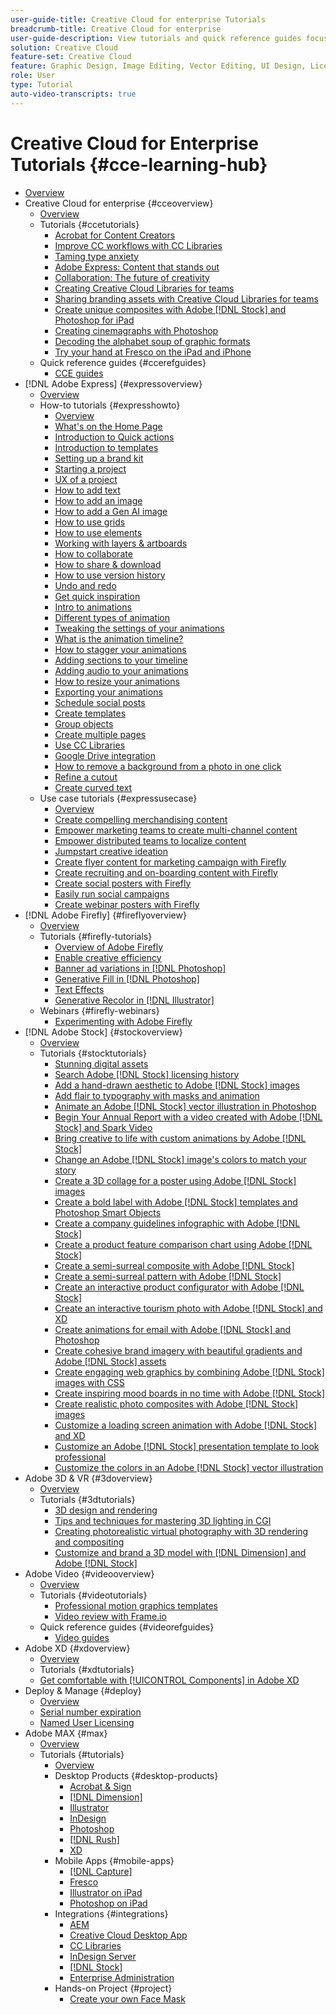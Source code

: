 ```yaml
---
user-guide-title: Creative Cloud for enterprise Tutorials
breadcrumb-title: Creative Cloud for enterprise
user-guide-description: View tutorials and quick reference guides focused on Creative Cloud for enterprise
solution: Creative Cloud
feature-set: Creative Cloud
feature: Graphic Design, Image Editing, Vector Editing, UI Design, Licensable Assets, Gen AI, Video Editing, 3D
role: User
type: Tutorial
auto-video-transcripts: true
---
```


# Creative Cloud for Enterprise Tutorials {#cce-learning-hub}

+ [Overview](overview.md)
+ Creative Cloud for enterprise {#cceoverview}
  + [Overview](cce/overview-cce.md)
  + Tutorials {#ccetutorials}
    + [Acrobat for Content Creators](cce/acrobat-content-creators.md)
    + [Improve CC workflows with CC Libraries](cce/cc-workflows-cc-libraries.md)
    + [Taming type anxiety](cce/taming-type-anxiety.md)
    + [Adobe Express: Content that stands out](cce/adobe-express-content-that-stands-out.md)
    + [Collaboration: The future of creativity](cce/collaboration-the-future-of-creativity.md)
    + [Creating Creative Cloud Libraries for teams](cce/ccteamlibraries.md)
    + [Sharing branding assets with Creative Cloud Libraries for teams](cce/sharecclibraries.md)
    + [Create unique composites with Adobe [!DNL Stock] and Photoshop for iPad](cce/compositepsipad.md)
    + [Creating cinemagraphs with Photoshop](cce/cinemagraphps.md)
    + [Decoding the alphabet soup of graphic formats](cce/alphabetsoup.md)
    + [Try your hand at Fresco on the iPad and iPhone](cce/frescoworkshop.md)
  + Quick reference guides {#ccerefguides}
    + [CCE guides](quick-reference/overview-ref.md)
+ [!DNL Adobe Express] {#expressoverview}
  + [Overview](express/overview-express.md)
  + How-to tutorials {#expresshowto}
    + [Overview](express/overview-express-how-to.md)
    + [What's on the Home Page](express/get-started.md)
    + [Introduction to Quick actions](express/quick-actions.md)
    + [Introduction to templates](express/introduction-templates.md)
    + [Setting up a brand kit](express/brand.md)
    + [Starting a project](express/new-project.md)
    + [UX of a project](express/workspace.md)
    + [How to add text](express/text-effects.md)
    + [How to add an image](express/image-effects.md)
    + [How to add a Gen AI image](express/add-gen-ai-image.md)
    + [How to use grids](express/grids.md)
    + [How to use elements](express/add-design-assets.md)
    + [Working with layers & artboards](express/layers.md)
    + [How to collaborate](express/collaborate.md)
    + [How to share & download](express/share.md)
    + [How to use version history](express/version-history.md)
    + [Undo and redo](express/undo-redo.md)
    + [Get quick inspiration](express/get-inspiration.md)
    + [Intro to animations](express/intro-animation.md)
    + [Different types of animation](express/different-types-animation.md)
    + [Tweaking the settings of your animations](express/tweak-animation.md)
    + [What is the animation timeline?](express/animation-timeline.md)
    + [How to stagger your animations](express/stagger-animations.md)
    + [Adding sections to your timeline](express/add-sections-animation.md)
    + [Adding audio to your animations](express/audio-animation.md)
    + [How to resize your animations](express/resize-animations.md)
    + [Exporting your animations](express/export-animations.md)
    + [Schedule social posts](express/schedule.md)
    + [Create templates](express/create-templates.md)
    + [Group objects](express/group-objects.md)
    + [Create multiple pages](express/multiple-pages.md)
    + [Use CC Libraries](express/cc-libraries.md)
    + [Google Drive integration](express/google-drive.md)
    + [How to remove a background from a photo in one click](express/remove-background.md)
    + [Refine a cutout](express/refine-cutout.md)
    + [Create curved text](express/create-curved-text.md)
  + Use case tutorials {#expressusecase}
    + [Overview](express/overview-express-use-case-tutorials.md)
    + [Create compelling merchandising content](express/compelling-merchandise.md)
    + [Empower marketing teams to create multi-channel content](express/multi-channel-marketing-content.md)
    + [Empower distributed teams to localize content](express/localized-marketing-content.md)
    + [Jumpstart creative ideation](express/jumpstart-ideation.md)
    + [Create flyer content for marketing campaign with Firefly](express/create-local-marketing.md)
    + [Create recruiting and on-boarding content with Firefly](express/create-on-boarding.md)
    + [Create social posters with Firefly](express/create-social-posters.md)
    + [Easily run social campaigns](express/create-blog-graphics.md)
    + [Create webinar posters with Firefly](express/create-webinar-poster.md)
+ [!DNL Adobe Firefly] {#fireflyoverview}
  + [Overview](firefly/overview-firefly.md)
  + Tutorials {#firefly-tutorials}
    + [Overview of Adobe Firefly](firefly/overview-of-firefly.md)
    + [Enable creative efficiency](firefly/enable-creative-efficiency.md)
    + [Banner ad variations in [!DNL Photoshop]](firefly/web-banner-ad.md)
    + [Generative Fill in [!DNL Photoshop]](firefly/generative-fill.md)
    + [Text Effects](firefly/text-effects.md)
    + [Generative Recolor in [!DNL Illustrator]](firefly/generative-recolor.md)
  + Webinars {#firefly-webinars}
    + [Experimenting with Adobe Firefly](firefly/webinar-experimenting.md)
+ [!DNL Adobe Stock] {#stockoverview}
  + [Overview](stock/overview-stock.md)
  + Tutorials {#stocktutorials}
    + [Stunning digital assets](stock/stunning-digital-assets.md)
    + [Search Adobe [!DNL Stock] licensing history](stock/searchstock.md)
    + [Add a hand-drawn aesthetic to Adobe [!DNL Stock] images](stock/handdrawn.md)
    + [Add flair to typography with masks and animation](stock/flairtypography.md)
    + [Animate an Adobe [!DNL Stock] vector illustration in Photoshop](stock/animatevector.md)
    + [Begin Your Annual Report with a video created with Adobe [!DNL Stock] and Spark Video](stock/annualreport.md)
    + [Bring creative to life with custom animations by Adobe [!DNL Stock]](stock/customanimations.md)
    + [Change an Adobe [!DNL Stock] image's colors to match your story](stock/changecolors.md)
    + [Create a 3D collage for a poster using Adobe [!DNL Stock] images](stock/collage.md)
    + [Create a bold label with Adobe [!DNL Stock] templates and Photoshop Smart Objects](stock/boldlabel.md)
    + [Create a company guidelines infographic with Adobe [!DNL Stock]](stock/infographic.md)
    + [Create a product feature comparison chart using Adobe [!DNL Stock]](stock/featurecomparison.md)
    + [Create a semi-surreal composite with Adobe [!DNL Stock]](stock/surrealcomposite.md)
    + [Create a semi-surreal pattern with Adobe [!DNL Stock]](stock/surrealpattern.md)
    + [Create an interactive product configurator with Adobe [!DNL Stock]](stock/productconfigurator.md)
    + [Create an interactive tourism photo with Adobe [!DNL Stock] and XD](stock/interactivetourismphoto.md)
    + [Create animations for email with Adobe [!DNL Stock] and Photoshop](stock/animationemail.md)
    + [Create cohesive brand imagery with beautiful gradients and Adobe [!DNL Stock] assets](stock/brandgradients.md)
    + [Create engaging web graphics by combining Adobe [!DNL Stock] images with CSS](stock/webgraphics.md)
    + [Create inspiring mood boards in no time with Adobe [!DNL Stock]](stock/moodboard.md)
    + [Create realistic photo composites with Adobe [!DNL Stock] images](stock/realisticcomposite.md)
    + [Customize a loading screen animation with Adobe [!DNL Stock] and XD](stock/loadingscreen.md)
    + [Customize an Adobe [!DNL Stock] presentation template to look professional](stock/presentationtemplate.md)
    + [Customize the colors in an Adobe [!DNL Stock] vector illustration](stock/customizecolors.md)
+ Adobe 3D & VR {#3doverview}
  + [Overview](3di/overview-3di.md)
  + Tutorials {#3dtutorials}
    + [3D design and rendering](3di/substance-3d-stager.md)
    + [Tips and techniques for mastering 3D lighting in CGI](3di/mastering3dlighting.md)
    + [Creating photorealistic virtual photography with 3D rendering and compositing](3di/photorealistic.md)
    + [Customize and brand a 3D model with [!DNL Dimension] and Adobe [!DNL Stock]](3di/3ddimensionstock.md)
+ Adobe Video {#videooverview}
  + [Overview](dva/overview-dva.md)
  + Tutorials {#videotutorials}
    + [Professional motion graphics templates](dva/motion-graphics-templates.md)
    + [Video review with Frame.io](dva/video-review-frame-io.md)
  + Quick reference guides {#videorefguides}
    + [Video guides](dva/overview-dva-ref.md)
+ Adobe XD {#xdoverview}
  + [Overview](xd/overview-xd.md)
  + Tutorials {#xdtutorials}
   + [Get comfortable with [!UICONTROL Components] in Adobe XD](xd/components.md)
+ Deploy & Manage {#deploy}
  + [Overview](deploy/overview-deploy.md)
  + [Serial number expiration](deploy/cceserial.md)
  + [Named User Licensing](deploy/nameduserlicensing.md)
+ Adobe MAX {#max}
  + [Overview](max/overview-max.md)
  + Tutorials {#tutorials}
    + [Overview](max/maxtutorials.md)
    + Desktop Products {#desktop-products}
      + [Acrobat & Sign](max/acrobat-sign.md)
      + [[!DNL Dimension]](max/dimension.md)
      + [Illustrator](max/illustrator.md)
      + [InDesign](max/indesign.md)
      + [Photoshop](max/photoshop.md)
      + [[!DNL Rush]](max/rush.md)
      + [XD](max/xd.md)
    + Mobile Apps {#mobile-apps}
      + [[!DNL Capture]](max/capture.md)
      + [Fresco](max/fresco.md)
      + [Illustrator on iPad](max/illustratoripad.md)
      + [Photoshop on iPad](max/photoshopipad.md)
    + Integrations {#integrations}
      + [AEM](max/aem.md)
      + [Creative Cloud Desktop App](max/creativeclouddesktopapp.md)
      + [CC Libraries](max/cclibraries.md)
      + [InDesign Server](max/indesignserver.md)
      + [[!DNL Stock]](max/stock.md)
      + [Enterprise Administration](max/enterprise.md)
    + Hands-on Project {#project}
      + [Create your own Face Mask](max/handsonproject.md)